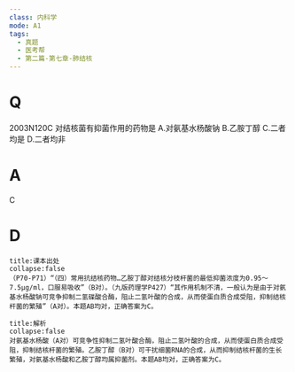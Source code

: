```yaml
---
class: 内科学
mode: A1
tags:
  - 真题
  - 医考帮
  - 第二篇-第七章-肺结核
---
```


# Q
2003N120C 对结核菌有抑菌作用的药物是
A.对氨基水杨酸钠
B.乙胺丁醇
C.二者均是
D.二者均非

# A
C
# D
```ad-note
title:课本出处
collapse:false
（P70-P71）“（四）常用抗结核药物…乙胺丁醇对结核分枝杆菌的最低抑菌浓度为0.95～7.5μg/ml，口服易吸收”（B对）。（九版药理学P427）“其作用机制不清，一般认为是由于对氨基水杨酸钠可竞争抑制二氢碟酸合酶，阻止二氢叶酸的合成，从而使蛋白质合成受阻，抑制结核杆菌的繁殖”（A对）。本题AB均对，正确答案为C。
```

```ad-summary
title:解析
collapse:false
对氨基水杨酸（A对）可竞争性抑制二氢叶酸合酶，阻止二氢叶酸的合成，从而使蛋白质合成受阻，抑制结核杆菌的繁殖。乙胺丁醇（B对）可干扰细菌RNA的合成，从而抑制结核杆菌的生长繁殖，对氨基水杨酸和乙胺丁醇均属抑菌剂。本题AB均对，正确答案为C。
```

